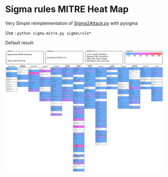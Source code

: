 # Sigma rules MITRE Heat Map 

Very Simple reimplementation of  [Sigma2Attack.py](https://github.com/SigmaHQ/legacy-sigmatools/blob/1a0f514f19f5b9228e7b0a7f05acdf28c7436194/tools/sigma2attack) with pysigma

Use : `python sigma-mitre.py sigma\rule*`

Default result:

![heatmap](Sigma_Rules_MITRE_Heatmap.svg)